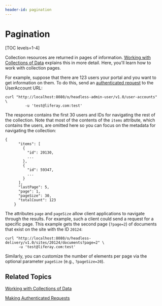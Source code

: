 ```yaml
---
header-id: pagination
---
```


# Pagination

[TOC levels=1-4]

Collection resources are returned in pages of information. 
[Working with Collections of Data](/docs/7-2/frameworks/-/knowledge_base/f/working-with-collections-of-data) 
explains this in more detail. Here, you'll learn how to work with collection 
pages. 

For example, suppose that there are 123 users your portal and you want to get 
information on them. To do this, send an 
[authenticated request](/docs/7-2/frameworks/-/knowledge_base/f/making-authenticated-requests) 
to the UserAccount URL: 

    curl "http://localhost:8080/o/headless-admin-user/v1.0/user-accounts" \
             -u 'test@liferay.com:test'

The response contains the first 30 users and IDs for navigating the rest of the 
collection. Note that most of the contents of the `items` attribute, which 
contains the users, are omitted here so you can focus on the metadata for 
navigating the collection: 

    {
          "items": [
            {
              "id": 20130,
              ...
            },
            {
              "id": 59347,
              ...
            }
          ],
          "lastPage": 5,
          "page": 1,
          "pageSize": 30,
          "totalCount": 123
        }

The attributes `page` and `pageSize` allow client applications to navigate 
through the results. For example, such a client could send a request for a 
specific page. This example gets the second page (`?page=2`) of documents that 
exist on the site with the ID `20124`: 

    curl "http://localhost:8080/o/headless-delivery/v1.0/sites/20124/documents?page=2" \
          -u 'test@liferay.com:test'

Similarly, you can customize the number of elements per page via the optional 
parameter `pageSize` (e.g., `?pageSize=20`). 

## Related Topics

[Working with Collections of Data](/docs/7-2/frameworks/-/knowledge_base/f/working-with-collections-of-data)

[Making Authenticated Requests](/docs/7-2/frameworks/-/knowledge_base/f/making-authenticated-requests)
